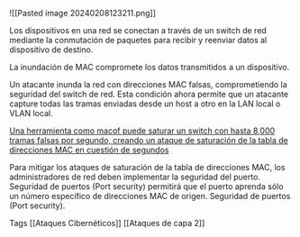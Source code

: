 ![[Pasted image 20240208123211.png]]

Los dispositivos en una red se conectan a través de un switch de red mediante la conmutación de paquetes para recibir y reenviar datos al dispositivo de destino.

La inundación de MAC compromete los datos transmitidos a un dispositivo.

Un atacante inunda la red con direcciones MAC falsas, comprometiendo la seguridad del switch de red. Esta condición ahora permite que un atacante capture todas las tramas enviadas desde un host a otro en la LAN local o VLAN local.

[Una herramienta como macof puede saturar un switch con hasta 8,000 tramas falsas por segundo, creando un ataque de saturación de la tabla de direcciones MAC en cuestión de segundos](https://ccnadesdecero.es/ataque-tabla-direcciones-mac/)

Para mitigar los ataques de saturación de la tabla de direcciones MAC, los administradores de red deben implementar la seguridad del puerto. Seguridad de puertos (Port security) permitirá que el puerto aprenda sólo un número específico de direcciones MAC de origen. Seguridad de puertos (Port security).

Tags
[[Ataques Cibernéticos]]
[[Ataques de capa 2]]
